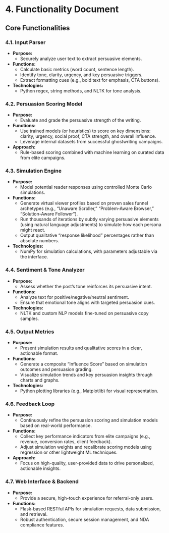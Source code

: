 # 4. Functionality Document

## Core Functionalities

### 4.1. Input Parser

- **Purpose:**
    - Securely analyze user text to extract persuasive elements.
- **Functions:**
    - Calculate basic metrics (word count, sentence length).
    - Identify tone, clarity, urgency, and key persuasive triggers.
    - Extract formatting cues (e.g., bold text for emphasis, CTA buttons).
- **Technologies:**
    - Python regex, string methods, and NLTK for tone analysis.

### 4.2. Persuasion Scoring Model

- **Purpose:**
    - Evaluate and grade the persuasive strength of the writing.
- **Functions:**
    - Use trained models (or heuristics) to score on key dimensions: clarity, urgency, social proof, CTA strength, and overall influence.
    - Leverage internal datasets from successful ghostwriting campaigns.
- **Approach:**
    - Rule-based scoring combined with machine learning on curated data from elite campaigns.

### 4.3. Simulation Engine

- **Purpose:**
    - Model potential reader responses using controlled Monte Carlo simulations.
- **Functions:**
    - Generate virtual viewer profiles based on proven sales funnel archetypes (e.g., “Unaware Scroller,” “Problem-Aware Browser,” “Solution-Aware Follower”).
    - Run thousands of iterations by subtly varying persuasive elements (using natural language adjustments) to simulate how each persona might react.
    - Output qualitative “response likelihood” percentages rather than absolute numbers.
- **Technologies:**
    - NumPy for simulation calculations, with parameters adjustable via the interface.

### 4.4. Sentiment & Tone Analyzer

- **Purpose:**
    - Assess whether the post’s tone reinforces its persuasive intent.
- **Functions:**
    - Analyze text for positive/negative/neutral sentiment.
    - Ensure that emotional tone aligns with targeted persuasion cues.
- **Technologies:**
    - NLTK and custom NLP models fine-tuned on persuasive copy samples.

### 4.5. Output Metrics

- **Purpose:**
    - Present simulation results and qualitative scores in a clear, actionable format.
- **Functions:**
    - Generate a composite “Influence Score” based on simulation outcomes and persuasion grading.
    - Visualize simulation trends and key persuasion insights through charts and graphs.
- **Technologies:**
    - Python plotting libraries (e.g., Matplotlib) for visual representation.

### 4.6. Feedback Loop

- **Purpose:**
    - Continuously refine the persuasion scoring and simulation models based on real-world performance.
- **Functions:**
    - Collect key performance indicators from elite campaigns (e.g., revenue, conversion rates, client feedback).
    - Adjust simulation weights and recalibrate scoring models using regression or other lightweight ML techniques.
- **Approach:**
    - Focus on high-quality, user-provided data to drive personalized, actionable insights.

### 4.7. Web Interface & Backend

- **Purpose:**
    - Provide a secure, high-touch experience for referral-only users.
- **Functions:**
    - Flask-based RESTful APIs for simulation requests, data submission, and retrieval.
    - Robust authentication, secure session management, and NDA compliance features.